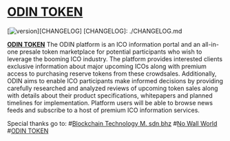 # [ODIN TOKEN](http://odincoin-ag.com/)
[![version][version-badge]][CHANGELOG]
[CHANGELOG]: ./CHANGELOG.md


**[ODIN TOKEN](http://odintoken.io)** 
The ODIN platform is an ICO information portal and an all-in-one presale token marketplace for potential participants who wish to leverage the booming ICO industry. The platform provides interested clients exclusive information about major upcoming ICOs along with premium access to purchasing reserve tokens from these crowdsales. Additionally, ODIN aims to enable ICO participants make informed decisions by providing carefully researched and analyzed reviews of upcoming token sales along with details about their product specifications, whitepapers and planned timelines for implementation. Platform users will be able to browse news feeds and subscribe to a host of premium ICO information services.

Special thanks go to: 
#[Blockchain Technology M. sdn bhz](https://blockchaintmhub.io)
#[No Wall World](https://www.nowallworld.com/)
#[ODIN TOKEN](https://www.odintoken-ag.com)



[version-badge]: https://img.shields.io/badge/version-1.0.19.65-blue.svg
